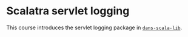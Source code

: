 Scalatra servlet logging
========================

This course introduces the servlet logging package in [`dans-scala-lib`].

[`dans-scala-lib`]: https://github.com/DANS-KNAW/dans-scala-lib/tree/servlet-logging/src/main/scala/nl/knaw/dans/lib/logging/servlet
